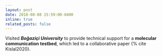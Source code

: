 ```yaml
---
layout: post
date: 2018-08-08 15:59:00-0400
inline: true
related_posts: false
---
```


Visited <i><b>Boğaziçi University</b></i> to provide technical support for a <b>molecular communication testbed</b>, which led to a collaborative paper {% cite Kislal2020}.

